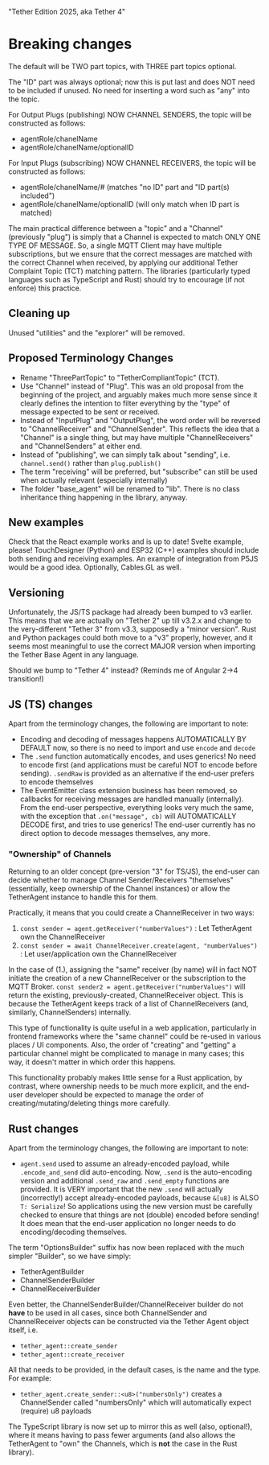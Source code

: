"Tether Edition 2025, aka Tether 4"

# Breaking changes

The default will be TWO part topics, with THREE part topics optional.

The "ID" part was always optional; now this is put last and does NOT need to be included if unused. No need for inserting a word such as "any" into the topic.


For Output Plugs (publishing) NOW CHANNEL SENDERS, the topic will be constructed as follows:
- agentRole/chanelName
- agentRole/chanelName/optionalID

For Input Plugs (subscribing) NOW CHANNEL RECEIVERS, the topic will be constructed as follows:
- agentRole/chanelName/# (matches "no ID" part and "ID part(s) included")
- agentRole/chanelName/optionalID (will only match when ID part is matched)

The main practical difference between a "topic" and a "Channel" (previously "plug") is simply that a Channel is expected to match ONLY ONE TYPE OF MESSAGE. So, a single MQTT Client may have multiple subscriptions, but we ensure that the correct messages are matched with the correct Channel when received, by applying our additional Tether Complaint Topic (TCT) matching pattern. The libraries (particularly typed languages such as TypeScript and Rust) should try to encourage (if not enforce) this practice.

## Cleaning up
Unused "utilities" and the "explorer" will be removed.

## Proposed Terminology Changes
- Rename "ThreePartTopic" to "TetherCompliantTopic" (TCT).
- Use "Channel" instead of "Plug". This was an old proposal from the beginning of the project, and arguably makes much more sense since it clearly defines the intention to filter everything by the "type" of message expected to be sent or received.
- Instead of "InputPlug" and "OutputPlug", the word order will be reversed to "ChannelReceiver" and "ChannelSender". This reflects the idea that a "Channel" is a single thing, but may have multiple "ChannelReceivers" and "ChannelSenders" at either end.
- Instead of "publishing", we can simply talk about "sending", i.e. `channel.send()` rather than `plug.publish()`
- The term "receiving" will be preferred, but "subscribe" can still be used when actually relevant (especially internally)
- The folder "base_agent" will be renamed to "lib". There is no class inheritance thing happening in the library, anyway.

## New examples
Check that the React example works and is up to date!
Svelte example, please!
TouchDesigner (Python) and ESP32 (C++) examples should include both sending and receiving examples.
An example of integration from P5JS would be a good idea. Optionally, Cables.GL as well.

## Versioning
Unfortunately, the JS/TS package had already been bumped to v3 earlier. This means that we are actually on "Tether 2" up till v3.2.x and change to the very-different "Tether 3" from v3.3, supposedly a "minor version".
Rust and Python packages could both move to a "v3" properly, however, and it seems most meaningful to use the correct MAJOR version when importing the Tether Base Agent in any language.

Should we bump to "Tether 4" instead? (Reminds me of Angular 2->4 transition!)

## JS (TS) changes
Apart from the terminology changes, the following are important to note:
- Encoding and decoding of messages happens AUTOMATICALLY BY DEFAULT now, so there is no need to import and use `encode` and `decode`
- The `.send` function automatically encodes, and uses generics! No need to encode first (and applications must be careful NOT to encode before sending). `.sendRaw` is provided as an alternative if the end-user prefers to encode themselves
- The EventEmitter class extension business has been removed, so callbacks for receiving messages are handled manually (internally). From the end-user perspective, everything looks very much the same, with the exception that `.on("message", cb)` will AUTOMATICALLY DECODE first, and tries to use generics! The end-user currently has no direct option to decode messages themselves, any more.

### "Ownership" of Channels

Returning to an older concept (pre-version "3" for TS/JS), the end-user can decide whether to manage Channel Sender/Receivers "themselves" (essentially, keep ownership of the Channel instances) or allow the TetherAgent instance to handle this for them.

Practically, it means that you could create a ChannelReceiver in two ways:

1. `const sender = agent.getReceiver("numberValues")` : Let TetherAgent own the ChannelReceiver
2. `const sender = await ChannelReceiver.create(agent, "numberValues")` : Let user/application own the ChannelReceiver

In the case of (1.), assigning the "same" receiver (by name) will in fact NOT initiate the creation of a new ChannelReceiver or the subscription to the MQTT Broker. `const sender2 = agent.getReceiver("numberValues")` will return the existing, previously-created, ChannelReceiver object. This is because the TetherAgent keeps track of a list of ChannelReceivers (and, similarly, ChannelSenders) internally.

This type of functionality is quite useful in a web application, particularly in frontend frameworks where the "same channel" could be re-used in various places / UI components. Also, the order of "creating" and "getting" a particular channel might be complicated to manage in many cases; this way, it doesn't matter in which order this happens.

This functionality probably makes little sense for a Rust application, by contrast, where ownership needs to be much more explicit, and the end-user developer should be expected to manage the order of creating/mutating/deleting things more carefully.

## Rust changes
Apart from the terminology changes, the following are important to note:
- `agent.send` used to assume an already-encoded payload, while `.encode_and_send` did auto-encoding. Now, `.send` is the auto-encoding version and additional `.send_raw` and `.send_empty` functions are provided. It is VERY important that the new `.send` will actually (incorrectly!) accept already-encoded payloads, because `&[u8]` is ALSO `T: Serialize`! So applications using the new version must be carefully checked to ensure that things are not (double) encoded before sending! It does mean that the end-user application no longer needs to do encoding/decoding themselves.

The term "OptionsBuilder" suffix has now been replaced with the much simpler "Builder", so we have simply:
- TetherAgentBuilder
- ChannelSenderBuilder
- ChannelReceiverBuilder

Even better, the ChannelSenderBuilder/ChannelReceiver builder do not **have** to be used in all cases, since both ChannelSender and ChannelReceiver objects can be constructed via the Tether Agent object itself, i.e.

- `tether_agent::create_sender`
- `tether_agent::create_receiver`

All that needs to be provided, in the default cases, is the name and the type. For example:
- `tether_agent.create_sender::<u8>("numbersOnly")` creates a ChannelSender called "numbersOnly" which will automatically expect (require) u8 payloads

The TypeScript library is now set up to mirror this as well (also, optional!), where it means having to pass fewer arguments (and also allows the TetherAgent to "own" the Channels, which is **not** the case in the Rust library).
